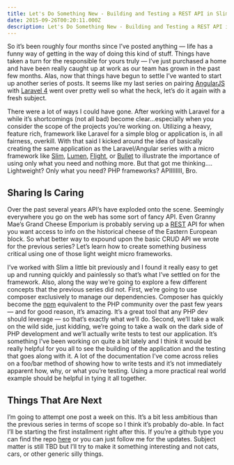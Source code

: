```yaml
---
title: Let's Do Something New - Building and Testing a REST API in Slim 2
date: 2015-09-26T00:20:11.000Z
description: Let's Do Something New - Building and Testing a REST API in Slim 2
---
```


So it’s been roughly four months since I’ve posted anything — life has a funny way of getting in the way of doing this kind of stuff. Things have taken a turn for the responsible for yours truly — I’ve just purchased a home and have been really caught up at work as our team has grown in the past few months. Alas, now that things have begun to settle I’ve wanted to start up another series of posts. It seems like my last series on pairing [AngularJS](http://laravel.com/) with [Laravel 4](http://laravel.com/) went over pretty well so what the heck, let’s do it again with a fresh subject.

There were a lot of ways I could have gone. After working with Laravel for a while it’s shortcomings (not all bad) become clear…especially when you consider the scope of the projects you’re working on. Utilizing a heavy, feature rich, framework like Laravel for a simple blog or application is, in all fairness, overkill. With that said I kicked around the idea of basically creating the same application as the Laravel/Angular series with a micro framework like [Slim](http://www.slimframework.com/), [Lumen](http://lumen.laravel.com/), [Flight](http://flightphp.com/), or [Bullet](http://bulletphp.com/) to illustrate the importance of using only what you need and nothing more. But that got me thinking…. Lightweight? Only what you need? PHP frameworks? APIIIIIIII, Bro.


## Sharing Is Caring

Over the past several years API’s have exploded onto the scene. Seemingly everywhere you go on the web has some sort of fancy API. Even Granny Mae’s Grand Cheese Emporium is probably serving up a [REST](https://en.wikipedia.org/wiki/Representational_state_transfer) API for when you want access to info on the historical cheese of the Eastern European block. So what better way to expound upon the basic CRUD API we wrote for the previous series? Let’s learn how to create something business critical using one of those light weight micro frameworks.

I’ve worked with Slim a little bit previously and I found it really easy to get up and running quickly and painlessly so that’s what I’ve settled on for the framework. Also, along the way we’re going to explore a few different concepts that the previous series did not. First, we’re going to use composer exclusively to manage our dependencies. Composer has quickly become the [npm](https://www.npmjs.com/) equivalent to the PHP community over the past few years — and for good reason, it’s amazing. It’s a great tool that any PHP dev should leverage — so that’s exactly what we’ll do. Second, we’ll take a walk on the wild side, just kidding, we’re going to take a walk on the dark side of PHP development and we’ll actually write tests to test our application. It’s something I’ve been working on quite a bit lately and I think it would be really helpful for you all to see the building of the application and the testing that goes along with it. A lot of the documentation I’ve come across relies on a foo/bar method of showing how to write tests and it’s not immediately apparent how, why, or what you’re testing. Using a more practical real world example should be helpful in tying it all together.


## Things That Are Next

I’m going to attempt one post a week on this. It’s a bit less ambitious than the previous series in terms of scope so I think it’s probably do-able. In fact I’ll be starting the first installment right after this. If you’re a github type you can find the repo [here](https://github.com/justinvoelkel/how-to-slim-api.git) or you can just follow me for the updates. Subject matter is still TBD but I’ll try to make it something interesting and not cats, cars, or other generic silly things.


